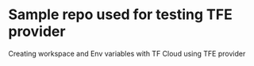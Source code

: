 # Sample repo used for testing TFE provider

Creating workspace and Env variables with TF Cloud using TFE provider

